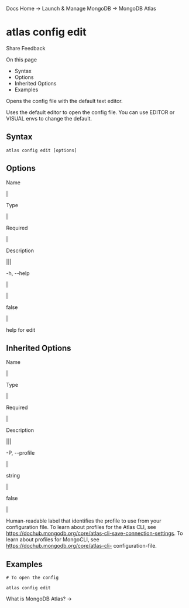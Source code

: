 Docs Home → Launch & Manage MongoDB → MongoDB Atlas

# atlas config edit

Share Feedback

On this page

  * Syntax
  * Options
  * Inherited Options
  * Examples

Opens the config file with the default text editor.

Uses the default editor to open the config file. You can use EDITOR or VISUAL
envs to change the default.

## Syntax

    
    
    atlas config edit [options]  
      
  
## Options

Name

|

Type

|

Required

|

Description  
  
|||  
  
-h, --help

|

|

false

|

help for edit  
  
## Inherited Options

Name

|

Type

|

Required

|

Description  
  
|||  
  
-P, --profile

|

string

|

false

|

Human-readable label that identifies the profile to use from your
configuration file. To learn about profiles for the Atlas CLI, see
https://dochub.mongodb.org/core/atlas-cli-save-connection-settings. To learn
about profiles for MongoCLI, see https://dochub.mongodb.org/core/atlas-cli-
configuration-file.  
  
## Examples

    
    
    # To open the config  
      
    atlas config edit  
  
What is MongoDB Atlas? →

